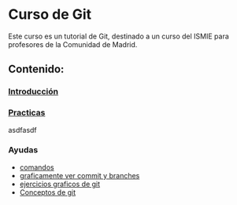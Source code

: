 # Curso de Git

Este curso es un tutorial de Git, destinado a un curso del ISMIE para profesores de la Comunidad de Madrid.

## Contenido:

### [Introducción](/introduccion/README.md)



### [Practicas](/practicas/README.md)

asdfasdf


### Ayudas

- [comandos](/comandos/README.md)
- [graficamente ver commit y branches](https://git-school.github.io/visualizing-git/)
- [ejercicios graficos de git](https://learngitbranching.js.org/?locale=es_ES)
- [Conceptos de git](https://gitimmersion.com/index.html)


